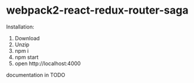 # webpack2-react-redux-router-saga

Installation:
1) Download
2) Unzip
3) npm i
4) npm start
5) open http://localhost:4000

documentation in TODO